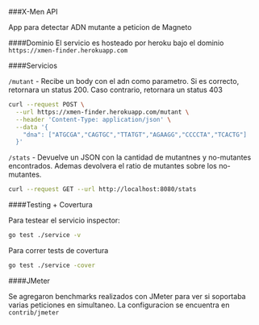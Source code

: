 ###X-Men API

App para detectar ADN mutante a peticion de Magneto

####Dominio
El servicio es hosteado por heroku bajo el dominio
```https://xmen-finder.herokuapp.com```

####Servicios

`/mutant` - Recibe un body con el adn como parametro. Si es correcto, retornara un status 200. Caso contrario, retornara un status 403

```bash
curl --request POST \
  --url https://xmen-finder.herokuapp.com/mutant \
  --header 'Content-Type: application/json' \
  --data '{
	"dna": ["ATGCGA","CAGTGC","TTATGT","AGAAGG","CCCCTA","TCACTG"]
  }'
```

`/stats`  - Devuelve un JSON con la cantidad de mutantnes y no-mutantes encontrados. Ademas devolvera el ratio de mutantes sobre los no-mutantes.

```bash
curl --request GET --url http://localhost:8080/stats
```

####Testing + Covertura

Para testear el servicio inspector:
```bash
go test ./service -v
```

Para correr tests de covertura
```bash
go test ./service -cover
```

####JMeter

Se agregaron benchmarks realizados con JMeter para ver si soportaba varias peticiones en simultaneo.
La configuracion se encuentra en `contrib/jmeter`